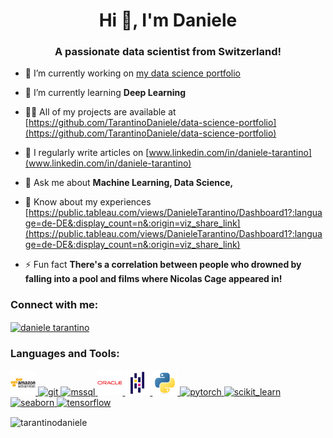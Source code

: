 <h1 align="center">Hi 👋, I'm Daniele</h1>
<h3 align="center">A passionate data scientist from Switzerland!</h3>

- 🔭 I’m currently working on [my data science portfolio](https://github.com/TarantinoDaniele/data-science-portfolio)

- 🌱 I’m currently learning **Deep Learning**

- 👨‍💻 All of my projects are available at [https://github.com/TarantinoDaniele/data-science-portfolio](https://github.com/TarantinoDaniele/data-science-portfolio)

- 📝 I regularly write articles on [www.linkedin.com/in/daniele-tarantino](www.linkedin.com/in/daniele-tarantino)

- 💬 Ask me about **Machine Learning, Data Science,**

- 📄 Know about my experiences [https://public.tableau.com/views/DanieleTarantino/Dashboard1?:language=de-DE&:display_count=n&:origin=viz_share_link](https://public.tableau.com/views/DanieleTarantino/Dashboard1?:language=de-DE&:display_count=n&:origin=viz_share_link)

- ⚡ Fun fact **There's a correlation between people who drowned by falling into a pool and films where Nicolas Cage appeared in!**

<h3 align="left">Connect with me:</h3>
<p align="left">
<a href="https://linkedin.com/in/daniele tarantino" target="blank"><img align="center" src="https://raw.githubusercontent.com/rahuldkjain/github-profile-readme-generator/master/src/images/icons/Social/linked-in-alt.svg" alt="daniele tarantino" height="30" width="40" /></a>
</p>

<h3 align="left">Languages and Tools:</h3>
<p align="left"> <a href="https://aws.amazon.com" target="_blank" rel="noreferrer"> <img src="https://raw.githubusercontent.com/devicons/devicon/master/icons/amazonwebservices/amazonwebservices-original-wordmark.svg" alt="aws" width="40" height="40"/> </a> <a href="https://git-scm.com/" target="_blank" rel="noreferrer"> <img src="https://www.vectorlogo.zone/logos/git-scm/git-scm-icon.svg" alt="git" width="40" height="40"/> </a> <a href="https://www.microsoft.com/en-us/sql-server" target="_blank" rel="noreferrer"> <img src="https://www.svgrepo.com/show/303229/microsoft-sql-server-logo.svg" alt="mssql" width="40" height="40"/> </a> <a href="https://www.oracle.com/" target="_blank" rel="noreferrer"> <img src="https://raw.githubusercontent.com/devicons/devicon/master/icons/oracle/oracle-original.svg" alt="oracle" width="40" height="40"/> </a> <a href="https://pandas.pydata.org/" target="_blank" rel="noreferrer"> <img src="https://raw.githubusercontent.com/devicons/devicon/2ae2a900d2f041da66e950e4d48052658d850630/icons/pandas/pandas-original.svg" alt="pandas" width="40" height="40"/> </a> <a href="https://www.python.org" target="_blank" rel="noreferrer"> <img src="https://raw.githubusercontent.com/devicons/devicon/master/icons/python/python-original.svg" alt="python" width="40" height="40"/> </a> <a href="https://pytorch.org/" target="_blank" rel="noreferrer"> <img src="https://www.vectorlogo.zone/logos/pytorch/pytorch-icon.svg" alt="pytorch" width="40" height="40"/> </a> <a href="https://scikit-learn.org/" target="_blank" rel="noreferrer"> <img src="https://upload.wikimedia.org/wikipedia/commons/0/05/Scikit_learn_logo_small.svg" alt="scikit_learn" width="40" height="40"/> </a> <a href="https://seaborn.pydata.org/" target="_blank" rel="noreferrer"> <img src="https://seaborn.pydata.org/_images/logo-mark-lightbg.svg" alt="seaborn" width="40" height="40"/> </a> <a href="https://www.tensorflow.org" target="_blank" rel="noreferrer"> <img src="https://www.vectorlogo.zone/logos/tensorflow/tensorflow-icon.svg" alt="tensorflow" width="40" height="40"/> </a> </p>

<p><img align="center" src="https://github-readme-stats.vercel.app/api/top-langs?username=tarantinodaniele&show_icons=true&locale=en&layout=compact" alt="tarantinodaniele" /></p>
